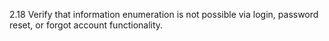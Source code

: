 2.18 Verify that information enumeration is not possible via login, password reset, or forgot account functionality.
